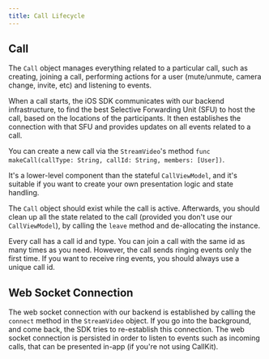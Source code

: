 ```yaml
---
title: Call Lifecycle
---
```


## Call

The `Call` object manages everything related to a particular call, such as creating, joining a call, performing actions for a user (mute/unmute, camera change, invite, etc) and listening to events.

When a call starts, the iOS SDK communicates with our backend infrastructure, to find the best Selective Forwarding Unit (SFU) to host the call, based on the locations of the participants. It then establishes the connection with that SFU and provides updates on all events related to a call.

You can create a new call via the `StreamVideo`'s method `func makeCall(callType: String, callId: String, members: [User])`.

It's a lower-level component than the stateful `CallViewModel`, and it's suitable if you want to create your own presentation logic and state handling. 

The `Call` object should exist while the call is active. Afterwards, you should clean up all the state related to the call (provided you don't use our `CallViewModel`), by calling the `leave` method and de-allocating the instance.

Every call has a call id and type. You can join a call with the same id as many times as you need. However, the call sends ringing events only the first time. If you want to receive ring events, you should always use a unique call id.

## Web Socket Connection

The web socket connection with our backend is established by calling the `connect` method in the `StreamVideo` object. If you go into the background, and come back, the SDK tries to re-establish this connection. The web socket connection is persisted in order to listen to events such as incoming calls, that can be presented in-app (if you're not using CallKit).